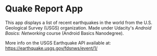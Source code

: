 # Quake Report App

This app displays a list of recent earthquakes in the world from the U.S. Geological Survey (USGS) organization. Made under Udacity's _Android Basics: Networking_ course (Android Basics Nanodegree).

More info on the USGS Earthquake API available at: https://earthquake.usgs.gov/fdsnws/event/1/
